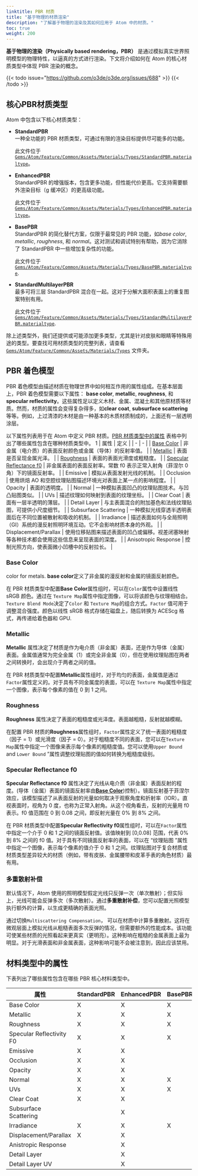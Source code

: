 ```yaml
---
linktitle: PBR 材质
title: "基于物理的材质渲染"
description: "了解基于物理的渲染及其如何应用于 Atom 中的材质。"
toc: true
weight: 200
---
```


**基于物理的渲染（Physically based rendering，PBR）** 是通过模拟真实世界照明模型的物理特性，以逼真的方式进行渲染。下文将介绍如何在 Atom 的核心材质类型中体现 PBR 渲染的概念。

{{< todo issue="https://github.com/o3de/o3de.org/issues/688" >}}
{{< /todo >}}

## 核心PBR材质类型

Atom 中包含以下核心材质类型：

- **StandardPBR**  
  一种全功能的 PBR 材质类型，可通过有限的渲染目标提供尽可能多的功能。
    
    此文件位于[`Gems/Atom/Feature/Common/Assets/Materials/Types/StandardPBR.materialtype`](https://github.com/o3de/o3de/blob/development/Gems/Atom/Feature/Common/Assets/Materials/Types/StandardPBR.materialtype)。

- **EnhancedPBR**  
  StandardPBR 的增强版本，包含更多功能，但性能代价更高。它支持需要额外渲染目标（g 缓冲区）的更高级功能。

  此文件位于[`Gems/Atom/Feature/Common/Assets/Materials/Types/EnhancedPBR.materialtype`](https://github.com/o3de/o3de/blob/development/Gems/Atom/Feature/Common/Assets/Materials/Types/EnhancedPBR.materialtype)。 

- **BasePBR**  
  StandardPBR 的简化替代方案，仅限于最常见的 PBR 功能，如*base color*, *metallic*, *roughness*, 和 *normal*。这对测试和调试特别有帮助，因为它消除了 StandardPBR 中一些增加复杂性的功能。

  此文件位于[`Gems/Atom/Feature/Common/Assets/Materials/Types/BasePBR.materialtype`](https://github.com/o3de/o3de/blob/development/Gems/Atom/Feature/Common/Assets/Materials/Types/BasePBR.materialtype). 
    
- **StandardMultilayerPBR**  
  最多可将三层 StandardPBR 混合在一起。这对于分解大面积表面上的重复图案特别有用。

  此文件位于[`Gems/Atom/Feature/Common/Assets/Materials/Types/StandardMultilayerPBR.materialtype`](https://github.com/o3de/o3de/blob/development/Gems/Atom/Feature/Common/Assets/Materials/Types/StandardMultilayerPBR.materialtype). 

除上述类型外，我们还提供或可能添加更多类型，尤其是针对皮肤和眼睛等特殊用途的类型。要查找可用材质类型的完整列表，请查看[`Gems/Atom/Feature/Common/Assets/Materials/Types`](https://github.com/o3de/o3de/tree/development/Gems/Atom/Feature/Common/Assets/Materials/Types) 文件夹。

## PBR 着色模型

PBR 着色模型由描述材质在物理世界中如何相互作用的属性组成。在基本层面上，PBR 着色模型需要以下属性： **base color**, **metallic**, **roughness**, 和 **specular reflectivity**。这些属性足以定义木材、金属、混凝土和其他原材质等材质。然而，材质的属性会变得复杂得多，如**clear coat**, **subsurface scattering**等等。例如，上过清漆的木材是由一种基本的木质材质制成的，上面还有一层透明涂层。

以下属性列表用于在 Atom 中定义 PBR 材质。[PBR 材质类型中的属性](#properties-in-material-types) 表格中列出了哪些属性包含在哪种材质类型中。
1
| 属性 | 定义 |
| - | - |
| [Base Color](#base-color) | 非金属（电介质）的表面反射颜色或金属（导体）的反射率值。 |
| [Metallic](#metallic) | 表面是否呈现金属光泽。 |
| [Roughness](#roughness) | 表面的表面光滑度或粗糙度。 |
| [Specular Reflectance f0](#specular-reflectance-f0) | 非金属表面的表面反射率。常数 f0 表示正常入射角（菲涅尔 0 角）下的镜面反射率。 |
| Emissive | 模拟从表面发射光线的机制。 |
| Occlusion | 使用烘焙 AO 和空腔纹理贴图描述环境光对表面上某一点的影响程度。 |
| Opacity | 表面的透明度。 |
| Normal | 一种模拟表面凹凸的纹理贴图技术。与凹凸贴图类似。 |
| UVs | 描述纹理如何映射到表面的纹理坐标。 |
| Clear Coat | 表面有一层半透明的薄层。 |
| Detail Layer | 与主表面混合的附加基色和法线纹理贴图，可提供小尺度细节。 |
| Subsurface Scattering | 一种模拟光线穿透半透明表面后在不同位置被散射和吸收的机制。 |
| Irradiance | 描述表面如何与全局照明（GI）系统的漫反射照明环境互动。它不会影响材质本身的外观。 |
| Displacement/Parallax | 使用位移贴图来描述表面的凹凸或偏移。视差闭塞映射等各种技术都会使用这些信息来呈现表面的深度。 |
| Anisotropic Response | 控制光照方向，使表面微小凹槽中的反射拉长。 |

### Base Color

 color for metals.
**base color**定义了非金属的漫反射和金属的镜面反射颜色。

在 PBR 材质类型中配置**Base Color**属性组时，可以在`Color`属性中设置线性 sRGB 颜色。通过在 `Texture Map`属性中指定图像，可以将该颜色与纹理相结合。`Texture Blend Mode`决定了`Color` 和 `Texture Map`的组合方式。`Factor` 值可用于调整混合强度。颜色以线性 sRGB 格式存储在磁盘上，随后转换为 ACEScg 格式，再传递给着色器和 GPU<!-- (for more information, see [Color Management](/docs/atom-guide/look-dev/color-management))DRAFT TOPIC-->. 

### Metallic 

**Metallic** 属性决定了材质是作为电介质（非金属）表面，还是作为导体（金属）表面。金属值通常为完全金属（1）或完全非金属（0），但在使用纹理贴图在两者之间转换时，会出现介于两者之间的值。

在 PBR 材质类型中配置**Metallic**属性组时，对于均匀的表面，金属值是通过`Factor`属性定义的。对于具有不同金属度的表面，可以在 `Texture Map`属性中指定一个图像，表示每个像素的值在 0 到 1 之间。

### Roughness

**Roughness** 属性决定了表面的粗糙度或光泽度。表面越粗糙，反射就越模糊。

在配置 PBR 材质的**Roughness**属性组时，`Factor`属性定义了统一表面的粗糙度（因子 = 1）或光滑度（因子 = 0）。对于粗糙度不同的表面，您可以在`Texture Map`属性中指定一个图像来表示每个像素的粗糙度值。您可以使用`Upper Bound` and `Lower Bound` ”属性调整纹理贴图的值如何转换为粗糙度级别。

### Specular Reflectance f0

**Specular Reflectance f0** 属性决定了光线从电介质（非金属）表面反射的程度。(导体（金属）表面的镜面反射率由[**Base Color**](#base-color))控制）。镜面反射基于菲涅尔效应，该模型描述了从表面反射的光量如何取决于观察角度和折射率（IOR）。直视表面时，视角为 0 度，也称为正常入射角。从这个视角看去，反射的光量用 f0 表示。f0 值范围在 0 到 0.08 之间，即反射光量在 0% 到 8% 之间。

在 PBR 材质类型中配置**Specular Reflectivity f0**属性组时，可以在`Factor`属性中指定一个介于 0 和 1 之间的镜面反射值。该值映射到 [0,0.08] 范围，代表 0% 到 8% 之间的 f0 值。对于具有不同镜面反射率的表面，可以在 “纹理贴图 ”属性中指定一个图像，表示每个像素的值介于 0 和 1 之间。纹理贴图对于复合材质或材质类型差异较大的材质（例如，带有皮肤、金属腰带和皮革手表的角色材质）最有用。

### 多重散射补偿

默认情况下，Atom 使用的照明模型假定光线只反弹一次（单次散射）；但实际上，光线可能会反弹多次（多次散射）。通过**多重散射补偿**，您可以配置光照模型执行额外的计算，以生成更精确的表面光照。

通过切换`Multiscattering Compensation`， 可以在材质中计算多重散射。这将在微观层面上模拟光线从粗糙表面多次反弹的情况，但需要额外的性能成本。该功能可使某些材质的光照看起来更真实（更明亮）。这种影响在粗糙的金属表面上最为明显。对于光滑表面和非金属表面，这种影响可能不会被注意到，因此应该禁用。

## 材料类型中的属性

下表列出了哪些属性包含在哪些 PBR 核心材料类型中。

| 属性                  | StandardPBR | EnhancedPBR | BasePBR | StandardMultilayerPBR |
| --                        | --          | --          | --      | --                    |
| Base Color                | X           | X           | X       | X                     |  
| Metallic                  | X           | X           | X       | X                     |  
| Roughness                 | X           | X           | X       | X                     |  
| Specular Reflectivity F0  | X           | X           | X       | X                     |  
| Emissive                  | X           | X           |         | X                     |  
| Occlusion                 | X           | X           |         | X                     |  
| Opacity                   | X           | X           |         |                       |  
| Normal                    | X           | X           | X       | X                     |  
| UVs                       | X           | X           | X       | X                     |  
| Clear Coat                | X           | X           |         | X                     |  
| Subsurface Scattering     |             | X           |         |                       |  
| Irradiance                | X           | X           | X       | X                     |  
| Displacement/Parallax     | X           | X           |         | X                     |  
| Anistropic Response       |             | X           |         |                       |
| Detail Layer              |             | X           |         |                       |
| Detail Layer UV           |             | X           |         |                       |
